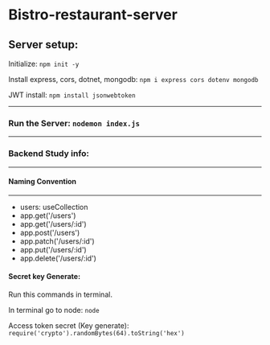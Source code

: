 # Bistro-restaurant-server


## Server setup:

Initialize: `npm init -y`

Install express, cors, dotnet, mongodb: `npm i express cors dotenv mongodb`

JWT install: `npm install jsonwebtoken`

<hr>

### Run the Server: `nodemon index.js`

<hr>

### Backend Study info: 

-----------------------
#### Naming Convention
-----------------------
* users: useCollection
* app.get('/users')
* app.get('/users/:id')
* app.post('/users')
* app.patch('/users/:id')
* app.put('/users/:id')
* app.delete('/users/:id')


#### Secret key Generate:

Run this commands in terminal. 

In terminal go to node: `node`   

Access token secret (Key generate): `require('crypto').randomBytes(64).toString('hex')`  




